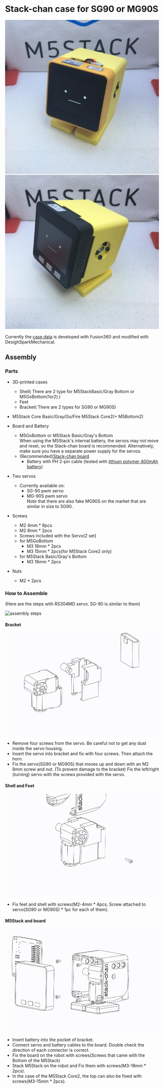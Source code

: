 # Stack-chan case for SG90 or MG90S

![case_sg90_m5core2](./docs/images/case_sg90_m5core2.jpg)
![case_sg90_m5stackbasic](./docs/images/case_sg90_m5stackbasic.jpg)

Currently the [case data](./case_for_SG90andM5GoBottomBoard/) is developed with Fusion360 and modified with DesighSparkMechanical.

## Assembly

### Parts

* 3D-printed cases
  * Shell( There are 2 type for M5StackBasic/Gray Bottom or M5GoBottom(1or2).)
  * Feet
  * Bracket( There are 2 types for SG90 or MG90S) 
* M5Stack Core Basic/Gray/Go/Fire M5Stack Core2(+ M5Bottom2)

* Board and Battery
  * M5GoBottom or M5Stack Basic/Gray's Bottom<br>When using the M5Stack's internal battery, the servos may not move and reset, so the Stack-chan board is recommended. Alternatively, make sure you have a separate power supply for the servos.
  * (Recommended)[Stack-chan board](../schematics/README.md)
    * Battery with PH 2-pin cable (tested with [lithium polymer 400mAh battery](https://www.sengoku.co.jp/mod/sgk_cart/detail.php?code=EEHD-4YZL))
* Two servos
  * Currently available on:
    * SG-90 pwm servo
    * MG-90S pwm servo<br>Note that there are also fake MG90S on the market that are similar in size to SG90.
* Screws
  * M2 4mm * 8pcs 
  * M2 8mm * 2pcs
  * Screws included with the Servo(2 set)
  * for M5GoBottom
    * M3 18mm * 2pcs
    * M3 15mm * 2pcs(for M5Stack Core2 only)
  * for M5Stack Basic/Gray's Bottom
    * M3 18mm * 2pcs 
* Nuts
  * M2 * 2pcs

### How to Assemble

(Here are the steps with RS304MD servo. SG-90 is similar to them)

![assembly steps](./docs/images/assembly.png)

#### Bracket

![step1](./docs/videos/bracket.gif)

* Remove four screws from the servo. Be careful not to get any dust inside the servo housing.
* Insert the servo into bracket and fix with four screws. Then attach the horn.
* Fix the servo(SG90 or MG90S) that moves up and down with an M2 8mm screw and nut. (To prevent damage to the bracket) Fix the left/right (turning) servo with the screws provided with the servo.

#### Shell and Feet

![step2](./docs/videos/shell_and_feet.gif)

* Fix feet and shell with screws(M2-4mm * 4pcs, Screw attached to servo(SG90 or MG90S) * 1pc for each of them).

#### M5Stack and board

![step3](./docs/videos/m5stack_and_board.gif)

* Insert battery into the pocket of bracket.
* Connect servo and battery cables to the board. Double check the direction of each connector is correct.
* Fix the board on the robot with screws(Screws that came with the Bottom of the M5Stack)
* Stack M5Stack on the robot and Fix them with screws(M3-18mm * 2pcs). 
* In the case of the M5Stack Core2, the top can also be fixed with screws(M3-15mm * 2pcs).
